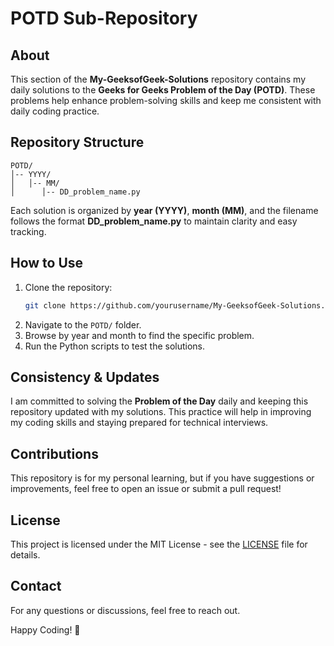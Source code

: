 # POTD Sub-Repository

## About
This section of the **My-GeeksofGeek-Solutions** repository contains my daily solutions to the **Geeks for Geeks Problem of the Day (POTD)**. These problems help enhance problem-solving skills and keep me consistent with daily coding practice.

## Repository Structure
```
POTD/
│-- YYYY/
│   │-- MM/
│      │-- DD_problem_name.py
```
Each solution is organized by **year (YYYY)**, **month (MM)**, and the filename follows the format **DD_problem_name.py** to maintain clarity and easy tracking.

## How to Use
1. Clone the repository:
   ```bash
   git clone https://github.com/yourusername/My-GeeksofGeek-Solutions.git
   ```
2. Navigate to the `POTD/` folder.
3. Browse by year and month to find the specific problem.
4. Run the Python scripts to test the solutions.

## Consistency & Updates
I am committed to solving the **Problem of the Day** daily and keeping this repository updated with my solutions. This practice will help in improving my coding skills and staying prepared for technical interviews.

## Contributions
This repository is for my personal learning, but if you have suggestions or improvements, feel free to open an issue or submit a pull request!

## License
This project is licensed under the MIT License - see the [LICENSE](LICENSE) file for details.

## Contact
For any questions or discussions, feel free to reach out.

Happy Coding! 🚀
